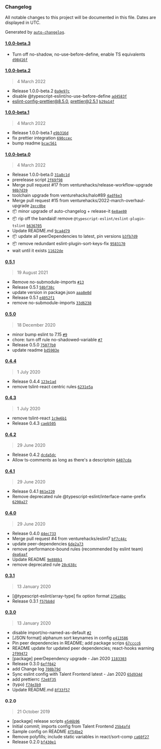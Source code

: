 ### Changelog

All notable changes to this project will be documented in this file. Dates are displayed in UTC.

Generated by [`auto-changelog`](https://github.com/CookPete/auto-changelog).

#### [1.0.0-beta.3](https://github.com/venturehacks/eslint-config-angellist/compare/1.0.0-beta.2...1.0.0-beta.3)

- Turn off no-shadow, no-use-before-define, enable TS equivalents [`d98416f`](https://github.com/venturehacks/eslint-config-angellist/commit/d98416f95695035bfd2e10bdbb3a533e92f85c23)

#### [1.0.0-beta.2](https://github.com/venturehacks/eslint-config-angellist/compare/1.0.0-beta.1...1.0.0-beta.2)

> 4 March 2022

- Release 1.0.0-beta.2 [`0a9e97c`](https://github.com/venturehacks/eslint-config-angellist/commit/0a9e97c53bf29e3f4e1cea47e1b3080c57e385a6)
- disable @typescript-eslint/no-use-before-define [`ad4583f`](https://github.com/venturehacks/eslint-config-angellist/commit/ad4583fe009fa5e83120d0fb3652ad95effb2a78)
- eslint-config-prettier@8.5.0, prettier@2.5.1 [`b29a14f`](https://github.com/venturehacks/eslint-config-angellist/commit/b29a14fc59e4225277fa3f152d493ea8a662ff6e)

#### [1.0.0-beta.1](https://github.com/venturehacks/eslint-config-angellist/compare/1.0.0-beta.0...1.0.0-beta.1)

> 4 March 2022

- Release 1.0.0-beta.1 [`e9b316d`](https://github.com/venturehacks/eslint-config-angellist/commit/e9b316ddabee15b2aee60aa04b88789b2e0cc487)
- fix prettier integration [`690ccec`](https://github.com/venturehacks/eslint-config-angellist/commit/690ccec7b9da07e93f865846023ff1218875ee2c)
- bump readme [`bcac561`](https://github.com/venturehacks/eslint-config-angellist/commit/bcac5614a84291e50c37b34e0466c704c9fde084)

#### [1.0.0-beta.0](https://github.com/venturehacks/eslint-config-angellist/compare/0.5.1...1.0.0-beta.0)

> 4 March 2022

- Release 1.0.0-beta.0 [`31a8c1d`](https://github.com/venturehacks/eslint-config-angellist/commit/31a8c1d6fc2796909c6fa44357a5c53b5653c7b4)
- prerelease script [`2f69f98`](https://github.com/venturehacks/eslint-config-angellist/commit/2f69f989d1d2bf7f62ccec0899a0baa67eb30c06)
- Merge pull request #17 from venturehacks/release-workflow-upgrade [`98b7d39`](https://github.com/venturehacks/eslint-config-angellist/commit/98b7d393ae1bdd31cf2a2d2b2b5772f27cacefdb)
- toolchain upgrade from venturehacks/halo#89 [`4adf6e3`](https://github.com/venturehacks/eslint-config-angellist/commit/4adf6e362434403f28f520f2094b342a42b3b600)
- Merge pull request #15 from venturehacks/2022-march-overhaul-upgrade [`2ecc0be`](https://github.com/venturehacks/eslint-config-angellist/commit/2ecc0be89b303a12c55f4605e7461e98d690d5b1)
- :package: minor upgrade of auto-changelog + release-it [`6e8ae80`](https://github.com/venturehacks/eslint-config-angellist/commit/6e8ae8029e4247a92847c6fd89b9328b0eeecace)
- :package: rip off the bandaid! remove `@typescript-eslint/eslint-plugin-tslint` [`b636705`](https://github.com/venturehacks/eslint-config-angellist/commit/b636705afdfbb0b91a0fc1eea8e98202445c3478)
- Update README.md [`9ca4d79`](https://github.com/venturehacks/eslint-config-angellist/commit/9ca4d7983f6c762d6c3743d7af3e58520427b620)
- :package: update all peerDependencies to latest, pin versions [`b3fb7d9`](https://github.com/venturehacks/eslint-config-angellist/commit/b3fb7d932fd1a65e21a0694ac0925b3316216c62)
- :package: remove redundant eslint-plugin-sort-keys-fix [`9583170`](https://github.com/venturehacks/eslint-config-angellist/commit/95831706761adfe409acf6d9774cc9f41d73531e)
- wait until it exists [`11622de`](https://github.com/venturehacks/eslint-config-angellist/commit/11622de1752bc7afe7c4aeeccf022c685db95128)

#### [0.5.1](https://github.com/venturehacks/eslint-config-angellist/compare/0.5.0...0.5.1)

> 19 August 2021

- Remove no-submodule-imports [`#13`](https://github.com/venturehacks/eslint-config-angellist/pull/13)
- Release 0.5.1 [`58bf38c`](https://github.com/venturehacks/eslint-config-angellist/commit/58bf38c29bffe44e2616bf94f7f00f5efd82b008)
- update version in package.json [`aaa8e0d`](https://github.com/venturehacks/eslint-config-angellist/commit/aaa8e0d5208ebcde3ddc6bdc405311204d7210f1)
- Release 0.5.1 [`e4052f1`](https://github.com/venturehacks/eslint-config-angellist/commit/e4052f19a66dddb1a3d0e537660d17b94274cb4f)
- remove no-submodule-imports [`33d6238`](https://github.com/venturehacks/eslint-config-angellist/commit/33d6238061714a2e99f16f0de16d29933f97bfb1)

#### [0.5.0](https://github.com/venturehacks/eslint-config-angellist/compare/0.4.4...0.5.0)

> 18 December 2020

- minor bump eslint to 7.15 [`#9`](https://github.com/venturehacks/eslint-config-angellist/pull/9)
- chore: turn off rule no-shadowed-variable [`#7`](https://github.com/venturehacks/eslint-config-angellist/pull/7)
- Release 0.5.0 [`75077b0`](https://github.com/venturehacks/eslint-config-angellist/commit/75077b03e19412ec442e3a6b5e50ba4186a0a58c)
- update readme [`bd5903e`](https://github.com/venturehacks/eslint-config-angellist/commit/bd5903e082ab4c0e50ec3414b1db7953e88394d3)

#### [0.4.4](https://github.com/venturehacks/eslint-config-angellist/compare/0.4.3...0.4.4)

> 1 July 2020

- Release 0.4.4 [`123e1ad`](https://github.com/venturehacks/eslint-config-angellist/commit/123e1ad23f10d678a63911b32a4fe769b9b65130)
- remove tslint-react centric rules [`6231e5a`](https://github.com/venturehacks/eslint-config-angellist/commit/6231e5a93d89638258d9589de6fa79e397179c66)

#### [0.4.3](https://github.com/venturehacks/eslint-config-angellist/compare/0.4.2...0.4.3)

> 1 July 2020

- remove tslint-react [`1c9e6b1`](https://github.com/venturehacks/eslint-config-angellist/commit/1c9e6b16643da305121271dbf7ce5f90da8c83ba)
- Release 0.4.3 [`caeb505`](https://github.com/venturehacks/eslint-config-angellist/commit/caeb5053cae1a56e556a1a9af69a55a23e25cc24)

#### [0.4.2](https://github.com/venturehacks/eslint-config-angellist/compare/0.4.1...0.4.2)

> 29 June 2020

- Release 0.4.2 [`dcda5dc`](https://github.com/venturehacks/eslint-config-angellist/commit/dcda5dc8ba8d1d75c3fed10207f879eb4da03dd4)
- Allow ts-comments as long as there's a descriptoin [`6407cda`](https://github.com/venturehacks/eslint-config-angellist/commit/6407cda9b9f40aeddd7d97df724b1d962311486c)

#### [0.4.1](https://github.com/venturehacks/eslint-config-angellist/compare/0.4.0...0.4.1)

> 29 June 2020

- Release 0.4.1 [`861e220`](https://github.com/venturehacks/eslint-config-angellist/commit/861e220d6ef1e26990b1fb5671b82e109a9974ae)
- Remove deprecated rule @typescript-eslint/interface-name-prefix [`6298a27`](https://github.com/venturehacks/eslint-config-angellist/commit/6298a27b0fe8746f3386e51e50c6a95e4969917b)

#### [0.4.0](https://github.com/venturehacks/eslint-config-angellist/compare/0.3.1...0.4.0)

> 29 June 2020

- Release 0.4.0 [`44ec733`](https://github.com/venturehacks/eslint-config-angellist/commit/44ec7334bed6ec3fa5126cefe0a7e170378fc7b7)
- Merge pull request #4 from venturehacks/eslint7 [`bf7c44c`](https://github.com/venturehacks/eslint-config-angellist/commit/bf7c44c4463fc75daf50f68a10166a8fd1efd2ee)
- update peer-dependencies [`6de2a73`](https://github.com/venturehacks/eslint-config-angellist/commit/6de2a7328963731dd8144d40b237610fb71a8e51)
- remove performance-bound rules (recommended by eslint team) [`dea6aaf`](https://github.com/venturehacks/eslint-config-angellist/commit/dea6aaf6a9dd53fb098a69436552db15fac80a65)
- Update README [`9e888b1`](https://github.com/venturehacks/eslint-config-angellist/commit/9e888b16cc58341933edfb7b3a7aea07aa53120d)
- remove deprecated rule [`28c638c`](https://github.com/venturehacks/eslint-config-angellist/commit/28c638c11b9ae0ad088a8da37b30d096cdffceb5)

#### [0.3.1](https://github.com/venturehacks/eslint-config-angellist/compare/0.3.0...0.3.1)

> 13 January 2020

- [@typescript-eslint/array-type] fix option format [`275e8bc`](https://github.com/venturehacks/eslint-config-angellist/commit/275e8bc67bc3dfcca1952d653fe7393c7110a611)
- Release 0.3.1 [`f57bb8d`](https://github.com/venturehacks/eslint-config-angellist/commit/f57bb8d74848b9a9ecf572a4d4f8b4bb4eff6e77)

#### [0.3.0](https://github.com/venturehacks/eslint-config-angellist/compare/0.2.0...0.3.0)

> 13 January 2020

- disable import/no-named-as-default [`#2`](https://github.com/venturehacks/eslint-config-angellist/pull/2)
- [JSON format] alphanum sort keynames in config [`e413586`](https://github.com/venturehacks/eslint-config-angellist/commit/e4135863b9554c83d3e50582700a5dece705b745)
- Pin peer dependencies in README; add package scrips [`67cccc6`](https://github.com/venturehacks/eslint-config-angellist/commit/67cccc6b970e12c17e5f7d9b9c8e0e29a8810df3)
- README update for updated peer dependencies; react-hooks warning [`2f99472`](https://github.com/venturehacks/eslint-config-angellist/commit/2f99472ae65f788a70850273c2aa5413a0ea0827)
- [package] peerDependency upgrade - Jan 2020 [`1183303`](https://github.com/venturehacks/eslint-config-angellist/commit/1183303fcda2c5879c723915d39ec073bab4fa3b)
- Release 0.3.0 [`6eff042`](https://github.com/venturehacks/eslint-config-angellist/commit/6eff042eed539b1642f2ea6b28c649f5ee137184)
- add Change log [`700b79d`](https://github.com/venturehacks/eslint-config-angellist/commit/700b79d755ff56cba424cf27c65828a6f5c48679)
- Sync eslint config with Talent Frontend latest - Jan 2020 [`65d934d`](https://github.com/venturehacks/eslint-config-angellist/commit/65d934d9b9f195fc4c93f7d645113f7cf662d4ea)
- add prettierrc [`f2e8f35`](https://github.com/venturehacks/eslint-config-angellist/commit/f2e8f35b39215c47035e18ff258ea6d9136683bb)
- (typo) [`f74e3b9`](https://github.com/venturehacks/eslint-config-angellist/commit/f74e3b9292aebbfe8e1cf43d6ca6b48b8d324d4a)
- Update README.md [`8f33f57`](https://github.com/venturehacks/eslint-config-angellist/commit/8f33f5740873a75ee1138557f3b67be3c019cb48)

#### 0.2.0

> 21 October 2019

- [package] release scripts [`e546b96`](https://github.com/venturehacks/eslint-config-angellist/commit/e546b967066c3bdde3c11627f6cd2b1469f47165)
- Initial commit; imports config from Talent Frontend [`25b4afd`](https://github.com/venturehacks/eslint-config-angellist/commit/25b4afdbecfe03bf6355c3d7face608955e8afb3)
- Sample config on README [`4f54be2`](https://github.com/venturehacks/eslint-config-angellist/commit/4f54be28fe8d79aa65b709468f44428bc62857f7)
- Remove polyfills; include static variables in react/sort-comp [`ca60f27`](https://github.com/venturehacks/eslint-config-angellist/commit/ca60f271d6068fc3e494df2ed06b80a8ce014232)
- Release 0.2.0 [`bf430e1`](https://github.com/venturehacks/eslint-config-angellist/commit/bf430e12d15cd16366e400a3a44792f999d4eaae)

